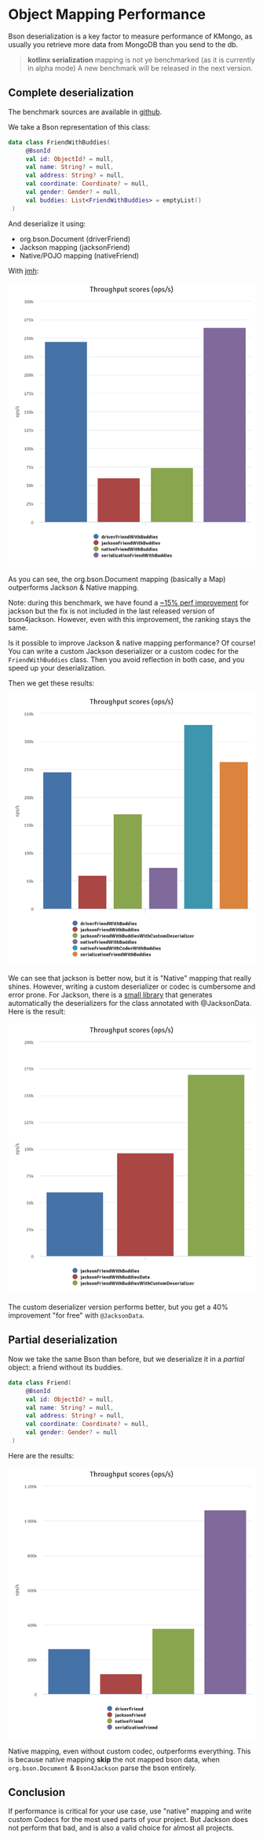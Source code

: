 # Object Mapping Performance

Bson deserialization is a key factor to measure performance of KMongo,
as usually you retrieve more data from MongoDB than you send to the db.

> **kotlinx serialization** mapping is not ye benchmarked (as it is currently in alpha mode)
> A new benchmark will be released in the next version.

## Complete deserialization

The benchmark sources are available in [github](https://github.com/Litote/kmongo/tree/master/kmongo-benchmark).

We take a Bson representation of this class: 

```kotlin
data class FriendWithBuddies(
     @BsonId
     val id: ObjectId? = null,
     val name: String? = null,
     val address: String? = null,
     val coordinate: Coordinate? = null,
     val gender: Gender? = null,
     val buddies: List<FriendWithBuddies> = emptyList()
 )
```

And deserialize it using:

- org.bson.Document (driverFriend)
- Jackson mapping (jacksonFriend)
- Native/POJO mapping (nativeFriend)

With [jmh](https://openjdk.java.net/projects/code-tools/jmh/):

![Simple benchmark](assets/images/benchmark1.png)

As you can see, the org.bson.Document mapping (basically a Map) outperforms Jackson & Native mapping.

Note: during this benchmark, we have found a [~15% perf improvement](https://github.com/michel-kraemer/bson4jackson/pull/81)
for jackson but the fix is not included in the last released version of bson4jackson. However, even with this improvement,
the ranking stays the same.

Is it possible to improve Jackson & native mapping performance? Of course! You can write a custom Jackson deserializer
or a custom codec for the `FriendWithBuddies` class. Then you avoid reflection in both case, and you speed up your deserialization.

Then we get these results:

![Benchmark with custom deserializer/codec](assets/images/benchmark2.png)

We can see that jackson is better now, but it is "Native" mapping that really shines.
However, writing a custom deserializer or codec is cumbersome and error prone. For Jackson, there is a [small library](https://github.com/Litote/kjackson/tree/master/jackson-generator)
that generates automatically the deserializers for the class annotated with @JacksonData. Here is the result:

![Benchmark with @JacksonData](assets/images/benchmark3.png)

The custom deserializer version performs better, but you get a 40% improvement "for free" with `@JacksonData`.

## Partial deserialization

Now we take the same Bson than before, but we deserialize it in a *partial* object: a friend without its buddies.

```kotlin
data class Friend(
     @BsonId
     val id: ObjectId? = null,
     val name: String? = null,
     val address: String? = null,
     val coordinate: Coordinate? = null,
     val gender: Gender? = null
 )
``` 

Here are the results:

![Friend benchmark](assets/images/benchmark4.png)

Native mapping, even without custom codec, outperforms everything. This is because native mapping **skip** the not mapped bson data,
 when `org.bson.Document` & `Bson4Jackson` parse the bson entirely.

## Conclusion

If performance is critical for your use case, use "native" mapping and write custom Codecs for the most used parts of your project.
But Jackson does not perform that bad, and is also a valid choice for almost all projects.
 




    